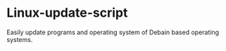 # Linux-update-script
Easily update programs and operating system of Debain based operating systems. 
